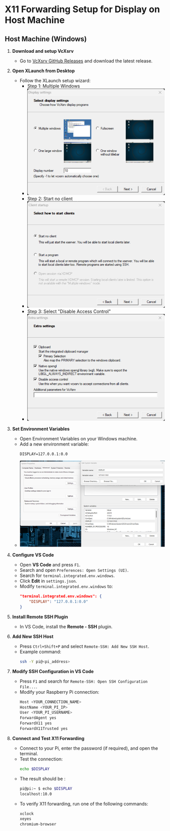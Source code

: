 # X11 Forwarding Setup for Display on Host Machine

## Host Machine (Windows)
1. **Download and setup VcXsrv**
   - Go to [VcXsrv GitHub Releases](https://github.com/ArcticaProject/vcxsrv/releases) and download the latest release.

2. **Open XLaunch from Desktop**
   - Follow the XLaunch setup wizard:
     - Step 1: Multiple Windows
     - ![Alt text](steps/Step1.png)
     - Step 2: Start no client
     - ![Alt text](steps/Step2.png)
     - Step 3: Select "Disable Access Control"
     - ![Alt text](steps/Step3.png)



3. **Set Environment Variables**
   - Open Environment Variables on your Windows machine.
   - Add a new environment variable:
     ```
     DISPLAY=127.0.0.1:0.0
     ```
   - ![Alt text](steps/Step4.png)

4. **Configure VS Code**
   - Open **VS Code** and press `F1`.
   - Search and open `Preferences: Open Settings (UI)`.
   - Search for `terminal.integrated.env.windows`.
   - Click **Edit** in `settings.json`.
   - Modify `terminal.integrated.env.windows` to:
     ```json
     "terminal.integrated.env.windows": {
         "DISPLAY": "127.0.0.1:0.0"
     }
     ```

5. **Install Remote SSH Plugin**
   - In VS Code, install the **Remote - SSH** plugin.

6. **Add New SSH Host**
   - Press `Ctrl+Shift+P` and select `Remote-SSH: Add New SSH Host`.
   - Example command:
     ```bash
     ssh -Y pi@<pi_address>
     ```

7. **Modify SSH Configuration in VS Code**
   - Press `F1` and search for `Remote-SSH: Open SSH Configuration File...`.
   - Modify your Raspberry Pi connection:
     ```bash
     Host <YOUR_CONNECTION_NAME>
     HostName <YOUR_PI_IP>
     User <YOUR_PI_USERNAME>
     ForwardAgent yes
     ForwardX11 yes
     ForwardX11Trusted yes
     ```

8. **Connect and Test X11 Forwarding**
   - Connect to your Pi, enter the password (if required), and open the terminal.
   - Test the connection:
     ```bash
     echo $DISPLAY
     ```
   - The result should be :
     ```bash
	 pi@pi:~ $ echo $DISPLAY
	 localhost:10.0
     ```
   - To verify X11 forwarding, run one of the following commands:
     ```bash
     xclock
     xeyes
     chromium-browser
     ```
